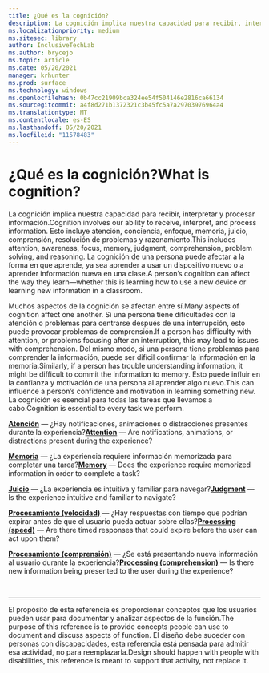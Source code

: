 ```yaml
---
title: ¿Qué es la cognición?
description: La cognición implica nuestra capacidad para recibir, interpretar y procesar información.
ms.localizationpriority: medium
ms.sitesec: library
author: InclusiveTechLab
ms.author: brycejo
ms.topic: article
ms.date: 05/20/2021
manager: krhunter
ms.prod: surface
ms.technology: windows
ms.openlocfilehash: 0b47cc21909bca324ee54f504146e2816ca66134
ms.sourcegitcommit: a4f8d271b1372321c3b45fc5a7a29703976964a4
ms.translationtype: MT
ms.contentlocale: es-ES
ms.lasthandoff: 05/20/2021
ms.locfileid: "11578483"
---
```

# <a name="what-is-cognition"></a><span data-ttu-id="d7e17-103">¿Qué es la cognición?</span><span class="sxs-lookup"><span data-stu-id="d7e17-103">What is cognition?</span></span>

<span data-ttu-id="d7e17-104">La cognición implica nuestra capacidad para recibir, interpretar y procesar información.</span><span class="sxs-lookup"><span data-stu-id="d7e17-104">Cognition involves our ability to receive, interpret, and process information.</span></span> <span data-ttu-id="d7e17-105">Esto incluye atención, conciencia, enfoque, memoria, juicio, comprensión, resolución de problemas y razonamiento.</span><span class="sxs-lookup"><span data-stu-id="d7e17-105">This includes attention, awareness, focus, memory, judgment, comprehension, problem solving, and reasoning.</span></span> <span data-ttu-id="d7e17-106">La cognición de una persona puede afectar a la forma en que aprende, ya sea aprender a usar un dispositivo nuevo o a aprender información nueva en una clase.</span><span class="sxs-lookup"><span data-stu-id="d7e17-106">A person’s cognition can affect the way they learn—whether this is learning how to use a new device or learning new information in a classroom.</span></span>

<span data-ttu-id="d7e17-107">Muchos aspectos de la cognición se afectan entre sí.</span><span class="sxs-lookup"><span data-stu-id="d7e17-107">Many aspects of cognition affect one another.</span></span> <span data-ttu-id="d7e17-108">Si una persona tiene dificultades con la atención o problemas para centrarse después de una interrupción, esto puede provocar problemas de comprensión.</span><span class="sxs-lookup"><span data-stu-id="d7e17-108">If a person has difficulty with attention, or problems focusing after an interruption, this may lead to issues with comprehension.</span></span> <span data-ttu-id="d7e17-109">Del mismo modo, si una persona tiene problemas para comprender la información, puede ser difícil confirmar la información en la memoria.</span><span class="sxs-lookup"><span data-stu-id="d7e17-109">Similarly, if a person has trouble understanding information, it might be difficult to commit the information to memory.</span></span> <span data-ttu-id="d7e17-110">Esto puede influir en la confianza y motivación de una persona al aprender algo nuevo.</span><span class="sxs-lookup"><span data-stu-id="d7e17-110">This can influence a person’s confidence and motivation in learning something new.</span></span> <span data-ttu-id="d7e17-111">La cognición es esencial para todas las tareas que llevamos a cabo.</span><span class="sxs-lookup"><span data-stu-id="d7e17-111">Cognition is essential to every task we perform.</span></span>

<span data-ttu-id="d7e17-112">**[Atención](cognition-attention.md)** &mdash; ¿Hay notificaciones, animaciones o distracciones presentes durante la experiencia?</span><span class="sxs-lookup"><span data-stu-id="d7e17-112">**[Attention](cognition-attention.md)** &mdash; Are notifications, animations, or distractions present during the experience?</span></span>

<span data-ttu-id="d7e17-113">**[Memoria](cognition-memory.md)** &mdash; ¿La experiencia requiere información memorizada para completar una tarea?</span><span class="sxs-lookup"><span data-stu-id="d7e17-113">**[Memory](cognition-memory.md)** &mdash; Does the experience require memorized information in order to complete a task?</span></span>

<span data-ttu-id="d7e17-114">**[Juicio](cognition-judgment.md)** &mdash; ¿La experiencia es intuitiva y familiar para navegar?</span><span class="sxs-lookup"><span data-stu-id="d7e17-114">**[Judgment](cognition-judgment.md)** &mdash; Is the experience intuitive and familiar to navigate?</span></span>

<span data-ttu-id="d7e17-115">**[Procesamiento (velocidad)](cognition-processing-speed.md)** &mdash; ¿Hay respuestas con tiempo que podrían expirar antes de que el usuario pueda actuar sobre ellas?</span><span class="sxs-lookup"><span data-stu-id="d7e17-115">**[Processing (speed)](cognition-processing-speed.md)** &mdash; Are there timed responses that could expire before the user can act upon them?</span></span>

<span data-ttu-id="d7e17-116">**[Procesamiento (comprensión)](cognition-processing-comprehension.md)** &mdash; ¿Se está presentando nueva información al usuario durante la experiencia?</span><span class="sxs-lookup"><span data-stu-id="d7e17-116">**[Processing (comprehension)](cognition-processing-comprehension.md)** &mdash; Is there new information being presented to the user during the experience?</span></span>


&nbsp;

[comment]: # (Instrucción Footer)
___
<span data-ttu-id="d7e17-118">El propósito de esta referencia es proporcionar conceptos que los usuarios pueden usar para documentar y analizar aspectos de la función.</span><span class="sxs-lookup"><span data-stu-id="d7e17-118">The purpose of this reference is to provide concepts people can use to document and discuss aspects of function.</span></span> <span data-ttu-id="d7e17-119">El diseño debe suceder con personas con discapacidades, esta referencia está pensada para admitir esa actividad, no para reemplazarla.</span><span class="sxs-lookup"><span data-stu-id="d7e17-119">Design should happen with people with disabilities, this reference is meant to support that activity, not replace it.</span></span> 
